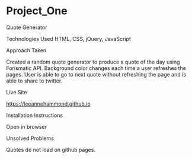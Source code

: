 # Project_One
Quote Generator



Technologies Used HTML, CSS, jQuery, JavaScript

Approach Taken

Created a random quote generator to produce a quote of the day using Forismatic API. Background color changes each time a user refreshes the pages. User is able to go to next quote without refreshing the page and is able to share to twitter.

Live Site

https://leeannehammond.github.io

Installation Instructions

Open in browser

Unsolved Problems

Quotes do not load on github pages.
